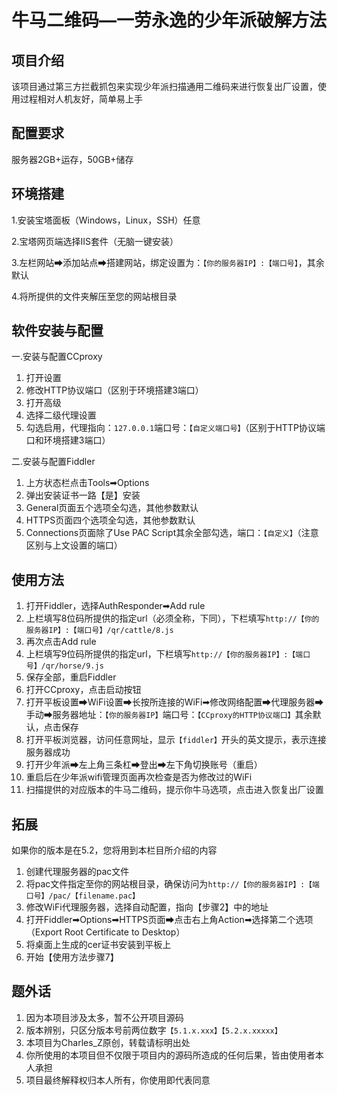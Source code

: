 # 牛马二维码—一劳永逸的少年派破解方法

## 项目介绍

该项目通过第三方拦截抓包来实现少年派扫描通用二维码来进行恢复出厂设置，使用过程相对人机友好，简单易上手

## 配置要求

服务器2GB+运存，50GB+储存

## 环境搭建

1.安装宝塔面板（Windows，Linux，SSH）任意

2.宝塔网页端选择IIS套件（无脑一键安装）

3.左栏网站➡添加站点➡搭建网站，绑定设置为：`【你的服务器IP】:【端口号】`，其余默认

4.将所提供的文件夹解压至您的网站根目录

## 软件安装与配置

一.安装与配置CCproxy

1. 打开设置
2. 修改HTTP协议端口（区别于环境搭建3端口）
3. 打开高级
4. 选择二级代理设置
5. 勾选启用，代理指向：`127.0.0.1`端口号：`【自定义端口号】`（区别于HTTP协议端口和环境搭建3端口）

二.安装与配置Fiddler

1. 上方状态栏点击Tools➡Options
2. 弹出安装证书一路【是】安装
3. General页面五个选项全勾选，其他参数默认
4. HTTPS页面四个选项全勾选，其他参数默认
5. Connections页面除了Use PAC Script其余全部勾选，端口：`【自定义】`（注意区别与上文设置的端口）

## 使用方法

1. 打开Fiddler，选择AuthResponder➡Add rule
2. 上栏填写8位码所提供的指定url（必须全称，下同），下栏填写`http://【你的服务器IP】:【端口号】/qr/cattle/8.js`
3. 再次点击Add rule
4. 上栏填写9位码所提供的指定url，下栏填写`http://【你的服务器IP】:【端口号】/qr/horse/9.js`
5. 保存全部，重启Fiddler
6. 打开CCproxy，点击启动按钮
7. 打开平板设置➡WiFi设置➡长按所连接的WiFi➡修改网络配置➡代理服务器➡手动➡服务器地址：`【你的服务器IP】`端口号：`【CCproxy的HTTP协议端口】`其余默认，点击保存
8. 打开平板浏览器，访问任意网址，显示`【fiddler】`开头的英文提示，表示连接服务器成功
9. 打开少年派➡左上角三条杠➡登出➡左下角切换账号（重启）
10. 重启后在少年派wifi管理页面再次检查是否为修改过的WiFi
11. 扫描提供的对应版本的牛马二维码，提示你牛马选项，点击进入恢复出厂设置

## 拓展

如果你的版本是在5.2，您将用到本栏目所介绍的内容

1. 创建代理服务器的pac文件
2. 将pac文件指定至你的网站根目录，确保访问为`http://【你的服务器IP】:【端口号】/pac/【filename.pac】`
3. 修改WiFi代理服务器，选择自动配置，指向【步骤2】中的地址
4. 打开Fiddler➡Options➡HTTPS页面➡点击右上角Action➡选择第二个选项（Export Root Certificate to Desktop）
5. 将桌面上生成的cer证书安装到平板上
6. 开始【使用方法步骤7】

## 题外话

1. 因为本项目涉及太多，暂不公开项目源码
2. 版本辨别，只区分版本号前两位数字`【5.1.x.xxx】【5.2.x.xxxxx】`
3. 本项目为Charles_Z原创，转载请标明出处
4. 你所使用的本项目但不仅限于项目内的源码所造成的任何后果，皆由使用者本人承担
5. 项目最终解释权归本人所有，你使用即代表同意
